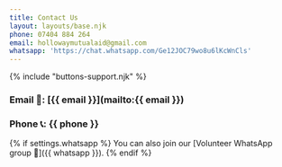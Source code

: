```yaml
---
title: Contact Us
layout: layouts/base.njk
phone: 07404 884 264
email: hollowaymutualaid@gmail.com
whatsapp: 'https://chat.whatsapp.com/Ge12JOC79wo8u6lKcWnCls'
---
```


{% include "buttons-support.njk" %}

 ### Email 📧: [{{ email }}](mailto:{{ email }}) 	
 ### Phone 📞: {{ phone }}

 {% if settings.whatsapp %}
You can also join our [Volunteer WhatsApp group 📲]({{ whatsapp }}).
{% endif %}
<br/>